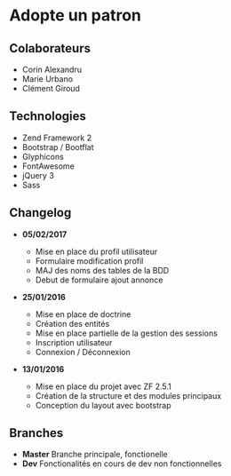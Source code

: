 # Adopte un patron

## Colaborateurs
* Corin Alexandru
* Marie Urbano
* Clément Giroud

## Technologies
* Zend Framework 2
* Bootstrap / Bootflat
* Glyphicons
* FontAwesome
* jQuery 3
* Sass

## Changelog
* **05/02/2017**
    * Mise en place du profil utilisateur
	* Formulaire modification profil
	* MAJ des noms des tables de la BDD
	* Debut de formulaire ajout annonce
	
* **25/01/2016**
    * Mise en place de doctrine
    * Création des entités
    * Mise en place partielle de la gestion des sessions
    * Inscription utilisateur
    * Connexion / Déconnexion

* **13/01/2016**
    * Mise en place du projet avec ZF 2.5.1
    * Création de la structure et des modules principaux
    * Conception du layout avec bootstrap

## Branches
* **Master** Branche principale, fonctionelle
* **Dev** Fonctionalités en cours de dev non fonctionnelles

